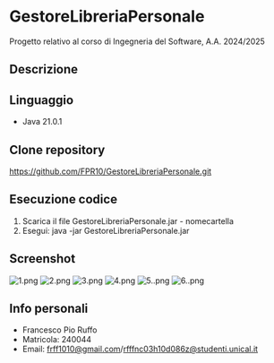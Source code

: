 # GestoreLibreriaPersonale
Progetto relativo al corso di Ingegneria del Software, A.A. 2024/2025

## Descrizione


## Linguaggio
- Java 21.0.1

## Clone repository
https://github.com/FPR10/GestoreLibreriaPersonale.git

## Esecuzione codice

1. Scarica il file GestoreLibreriaPersonale.jar - nomecartella
2. Esegui: java -jar GestoreLibreriaPersonale.jar

## Screenshot
![1.png](../../Pictures/Screenshots/1.png)
![2.png](../../Pictures/Screenshots/2.png)
![3.png](../../Pictures/Screenshots/3.png)
![4.png](../../Pictures/Screenshots/4.png)
![5..png](../../Pictures/Screenshots/5..png)
![6..png](../../Pictures/Screenshots/6..png)


## Info personali
- Francesco Pio Ruffo
- Matricola: 240044
- Email: frff1010@gmail.com/rfffnc03h10d086z@studenti.unical.it


